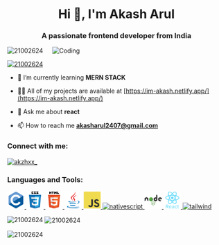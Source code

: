 <h1 align="center">Hi 👋, I'm Akash Arul</h1>
<h3 align="center">A passionate frontend developer from India</h3>
<img align="right" alt="Coding" width="400" src="https://wallpaperaccess.com/full/2068765.jpg" />

<p align="left"> <img src="https://komarev.com/ghpvc/?username=21002624&label=Profile%20views&color=0e75b6&style=flat" alt="21002624" /> </p>

<p align="left"> <a href="https://github.com/ryo-ma/github-profile-trophy"><img src="https://github-profile-trophy.vercel.app/?username=21002624" alt="21002624" /></a> </p>

- 🌱 I’m currently learning **MERN STACK**

- 👨‍💻 All of my projects are available at [https://im-akash.netlify.app/](https://im-akash.netlify.app/)

- 💬 Ask me about **react**

- 📫 How to reach me **akasharul2407@gmail.com**

<h3 align="left">Connect with me:</h3>
<p align="left">
<a href="https://instagram.com/akzhxx_" target="blank"><img align="center" src="https://raw.githubusercontent.com/rahuldkjain/github-profile-readme-generator/master/src/images/icons/Social/instagram.svg" alt="akzhxx_" height="30" width="40" /></a>
</p>

<h3 align="left">Languages and Tools:</h3>
<p align="left"> <a href="https://www.cprogramming.com/" target="_blank" rel="noreferrer"> <img src="https://raw.githubusercontent.com/devicons/devicon/master/icons/c/c-original.svg" alt="c" width="40" height="40"/> </a> <a href="https://www.w3schools.com/css/" target="_blank" rel="noreferrer"> <img src="https://raw.githubusercontent.com/devicons/devicon/master/icons/css3/css3-original-wordmark.svg" alt="css3" width="40" height="40"/> </a> <a href="https://www.w3.org/html/" target="_blank" rel="noreferrer"> <img src="https://raw.githubusercontent.com/devicons/devicon/master/icons/html5/html5-original-wordmark.svg" alt="html5" width="40" height="40"/> </a> <a href="https://www.java.com" target="_blank" rel="noreferrer"> <img src="https://raw.githubusercontent.com/devicons/devicon/master/icons/java/java-original.svg" alt="java" width="40" height="40"/> </a> <a href="https://developer.mozilla.org/en-US/docs/Web/JavaScript" target="_blank" rel="noreferrer"> <img src="https://raw.githubusercontent.com/devicons/devicon/master/icons/javascript/javascript-original.svg" alt="javascript" width="40" height="40"/> </a> <a href="https://nativescript.org/" target="_blank" rel="noreferrer"> <img src="https://raw.githubusercontent.com/detain/svg-logos/780f25886640cef088af994181646db2f6b1a3f8/svg/nativescript.svg" alt="nativescript" width="40" height="40"/> </a> <a href="https://nodejs.org" target="_blank" rel="noreferrer"> <img src="https://raw.githubusercontent.com/devicons/devicon/master/icons/nodejs/nodejs-original-wordmark.svg" alt="nodejs" width="40" height="40"/> </a> <a href="https://reactjs.org/" target="_blank" rel="noreferrer"> <img src="https://raw.githubusercontent.com/devicons/devicon/master/icons/react/react-original-wordmark.svg" alt="react" width="40" height="40"/> </a> <a href="https://tailwindcss.com/" target="_blank" rel="noreferrer"> <img src="https://www.vectorlogo.zone/logos/tailwindcss/tailwindcss-icon.svg" alt="tailwind" width="40" height="40"/> </a> </p>

<p><img align="left" src="https://github-readme-stats.vercel.app/api/top-langs?username=21002624&show_icons=true&locale=en&layout=compact" alt="21002624" /></p>

<p>&nbsp;<img align="center" src="https://github-readme-stats.vercel.app/api?username=21002624&show_icons=true&locale=en" alt="21002624" /></p>

<p><img align="center" src="https://github-readme-streak-stats.herokuapp.com/?user=21002624&" alt="21002624" /></p>
